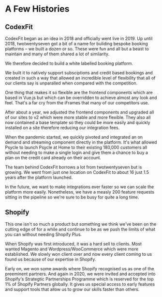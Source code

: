 # A Few Histories

## CodexFit

CodexFit began as an idea in 2018 and officially went live in 2019. Up until 2018, twotwentyseven got a bit of a name for buliding bespoke booking platforms – we built a dozen or so. These were fun and all but a beast to maintain and many of them shared a lot of similarity. 

We therefore decided to build a white labelled booking platform. 

We built it to natively support subsciptions and credit based bookings and created in such a way that allowed an incredible level of flexibility that all of our clients say is unparalled when compared with the competition. 

One thing that makes it so flexible are the frontend components which are based in Vue.js but which can be overridden to achieve almost any look and feel. That's a far cry from the iFrames that many of our competitors use. 

After about a year, we adjusted the frontend components and upgraded all of our sites to v2 which were more stable and more flexible. They also all now contained a base template so they could be more easily and quickly installed on a site therefore reducing our integration fees. 

When the pandemic started, we quickly pivoted and integrated an on demand and streaming component directly in the platform. It's what allowed Psycle to launch Psycle at Home to their existing 180,000 customers all without needing to make a single login and give them a chance to buy a plan on the credit card already on their account. 

The team behind CodexFit borrows a lot from twotwentyseven but is growing. We went from just one location on CodexFit to about 16 just 1.5 years after the platform launched. 

In the future, we want to make integrations ever faster so we can scale the platform more easily. Nonetheless, we have a measly 200 feature requests sitting in the pipeline so we're sure to be busy for quite a long time. 

## Shopify

This one isn't so much a product but something we think we've been on the cutting edge of for a while and continue to be as we push the limits of what you can without needing Shopify Plus. 

When Shopify was first introduced, it was a hard sell to clients. Most wanted Magento and Wordpress/WooCommerce which were more established. We slowly won client over and now every client coming to us found us because of our expertise in Shopify. 

Early on, we won some awards where Shopify recognised us as one of the preeminent partners. And again in 2020, we were invited and accepted into Shopify's Strategtic Partnerships Programme which is reserved for the top 1% of Shopify Partners globally. It gives us special access to early features and support tools that allow us to grow our skills faster than others. 
